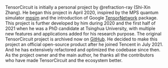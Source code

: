 TensorCircuit is initially a personal project by @refraction-ray (Shi-Xin Zhang). He began this project in April 2020, inspired by the MPS quantum simulator [mpsim](https://github.com/grmlarose/mpsim) and the introduction of Google [TensorNetwork](https://github.com/google/TensorNetwork) package. This project is further developed by him during 2020 and the first half of 2021 when he was a PhD candidate at Tsinghua University, with multiple new features and applications added for his research purpose. The original TensorCircuit project is archived now on [GitHub](https://github.com/refraction-ray/tensorcircuit/). He decided to make this project an official open-source product after he joined Tencent in July 2021. And he has extensively refactored and optimized the codebase since then. As the project owner and the main author, he thanks all the contributors who have made TensorCircuit and the ecosystem better.

